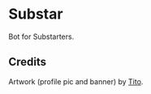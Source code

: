 # Substar
Bot for Substarters.

## Credits
Artwork (profile pic and banner) by [Tito](https://www.deviantart.com/corpsgi).
